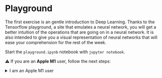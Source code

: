 # Playground

The first exercise is an gentle introduction to Deep Learning. Thanks to the Tensorflow playground, a site that emulates a neural network, you will get a better intuition of the operations that are going on in a neural network. It is also intended to give you a visual representation of neural networks that will ease your comprehension for the rest of the week.

Start the `playground.ipynb` notebook with `jupyter notebook`.

⚠️ If you are an **Apple M1** user, follow the next steps:

<details>
    <summary>I am an Apple M1 user</summary>

The TensorFlow library is not compatible yet with your system, so you need to open the `playground.ipynb` notebook and all the Deep Learning module notebooks on [Google Colab](https://research.google.com).

1. Upload the Jupyter notebook on Colab
2. Go to Google drive, you will see a newly-created folder called Colab Notebooks, don’t rename it!
3. Go to this folder and prefix your challenge’s filename by `DL1` for example, you don’t want your Colab Notebooks folder to be a mess
4. Right-click on this and Open with Colaboratory
5. Do the challenge
6. Click on File > Download `.ipynb`
7. Store it in your data-challenges folder and push it

</details>


